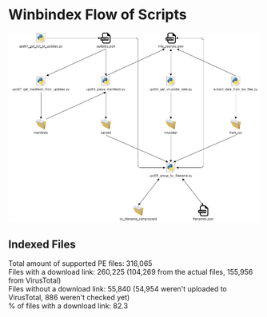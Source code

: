 # Winbindex Flow of Scripts

![winbindex-scripts-flow.png](winbindex-scripts-flow.png)

## Indexed Files

<!--FileStats-->
Total amount of supported PE files: 316,065  
Files with a download link: 260,225 (104,269 from the actual files, 155,956 from VirusTotal)  
Files without a download link: 55,840 (54,954 weren't uploaded to VirusTotal, 886 weren't checked yet)  
% of files with a download link: 82.3  
<!--/FileStats-->
